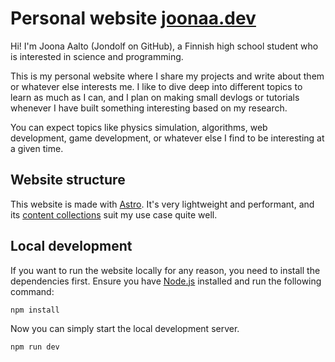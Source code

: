 # Personal website [joonaa.dev](https://joonaa.dev)

Hi! I'm Joona Aalto (Jondolf on GitHub), a Finnish high school student who is interested in science and programming.

This is my personal website where I share my projects and write about them or whatever else interests me. I like to dive deep into different topics to learn as much as I can, and I plan on making small devlogs or tutorials whenever I have built something interesting based on my research.

You can expect topics like physics simulation, algorithms, web development, game development, or whatever else I find to be interesting at a given time.

## Website structure

This website is made with <a href="https://astro.build/">Astro</a>. It's very lightweight and performant, and its [content collections](https://docs.astro.build/en/guides/content-collections/) suit my use case quite well.

## Local development

If you want to run the website locally for any reason, you need to install the dependencies first. Ensure you have [Node.js](https://nodejs.org/en) installed and run the following command:

```shell
npm install
```

Now you can simply start the local development server.

```shell
npm run dev
```
